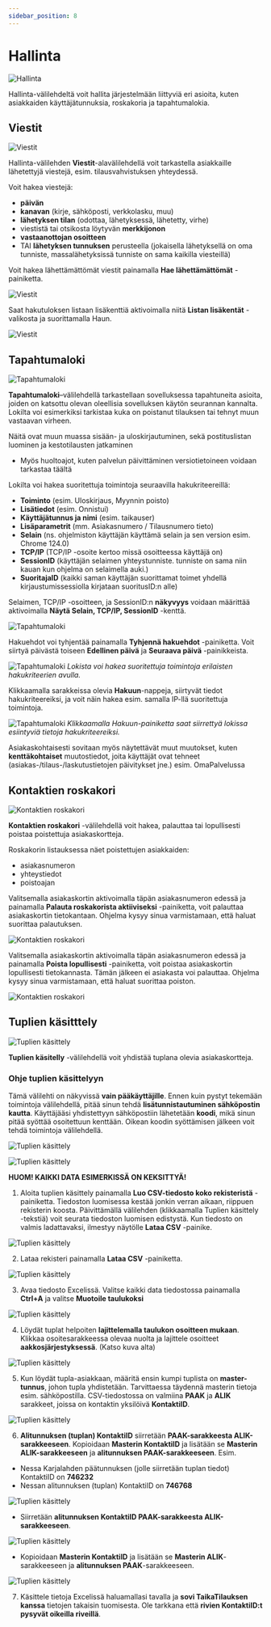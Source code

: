 ```yaml
---
sidebar_position: 8
---
```


# Hallinta

![Hallinta](/img/ohjeet/hallinta.png)

Hallinta-välilehdeltä voit hallita järjestelmään liittyviä eri asioita, kuten asiakkaiden käyttäjätunnuksia, roskakoria ja tapahtumalokia.

## Viestit
![Viestit](/img/ohjeet/viestit.png)

Hallinta-välilehden **Viestit**-alavälilehdellä voit tarkastella asiakkaille lähetettyjä viestejä, esim. tilausvahvistuksen yhteydessä.

Voit hakea viestejä:

- **päivän**
- **kanavan** (kirje, sähköposti, verkkolasku, muu)
- **lähetyksen tilan** (odottaa, lähetyksessä, lähetetty, virhe)
- viestistä tai otsikosta löytyvän **merkkijonon**
- **vastaanottojan osoitteen**
- TAI **lähetyksen tunnuksen** perusteella (jokaisella lähetyksellä on oma tunniste, massalähetyksissä tunniste on sama kaikilla viesteillä)

Voit hakea lähettämättömät viestit painamalla **Hae lähettämättömät** -painiketta.

![Viestit](/img/ohjeet/viestit2.png)

Saat hakutuloksen listaan lisäkenttiä aktivoimalla niitä **Listan lisäkentät** -valikosta ja suorittamalla Haun.

![Viestit](/img/ohjeet/viestit3.png)

## Tapahtumaloki

![Tapahtumaloki](/img/ohjeet/tapahtumaloki.png)

**Tapahtumaloki**–välilehdellä tarkastellaan sovelluksessa tapahtuneita asioita, joiden on katsottu olevan oleellisia sovelluksen käytön seurannan kannalta. Lokilta voi esimerkiksi tarkistaa kuka on poistanut tilauksen tai tehnyt muun vastaavan virheen.

Näitä ovat muun muassa sisään- ja uloskirjautuminen, sekä postituslistan luominen ja kestotilausten jatkaminen
- Myös huoltoajot, kuten palvelun päivittäminen versiotietoineen voidaan tarkastaa täältä

Lokilta voi hakea suoritettuja toimintoja seuraavilla hakukriteereillä:
- **Toiminto** (esim. Uloskirjaus, Myynnin poisto)
- **Lisätiedot** (esim. Onnistui)
- **Käyttäjätunnus ja nimi** (esim. taikauser)
- **Lisäparametrit** (mm. Asiakasnumero / Tilausnumero tieto)
- **Selain** (ns. ohjelmiston käyttäjän käyttämä selain ja sen version esim. Chrome 124.0)
- **TCP/IP** (TCP/IP -osoite kertoo missä osoitteessa käyttäjä on)
- **SessionID** (käyttäjän selaimen yhteystunniste. tunniste on sama niin kauan kun ohjelma on selaimella auki.)
- **SuoritajaID** (kaikki saman käyttäjän suorittamat toimet yhdellä kirjaustumissessiolla kirjataan suoritusID:n alle)

Selaimen, TCP/IP -osoitteen, ja SessionID:n **näkyvyys** voidaan määrittää aktivoimalla **Näytä Selain, TCP/IP, SessionID** -kenttä.

![Tapahtumaloki](/img/ohjeet/loki2.png)

Hakuehdot voi tyhjentää painamalla **Tyhjennä hakuehdot** -painiketta. Voit siirtyä päivästä toiseen **Edellinen päivä** ja **Seuraava päivä** -painikkeista.

![Tapahtumaloki](/img/ohjeet/loki-haku.png)
*Lokista voi hakea suoritettuja toimintoja erilaisten hakukriteerien avulla.*

Klikkaamalla sarakkeissa olevia **Hakuun**-nappeja, siirtyvät tiedot hakukriteereiksi, ja voit näin hakea esim. samalla IP-llä suoritettuja toimintoja.

![Tapahtumaloki](/img/ohjeet/loki-hakuun.png)
*Klikkaamalla Hakuun-painiketta saat siirrettyä lokissa esiintyviä tietoja hakukriteereiksi.*

Asiakaskohtaisesti sovitaan myös näytettävät muut muutokset, kuten **kenttäkohtaiset** muutostiedot, joita käyttäjät ovat tehneet (asiakas-/tilaus-/laskutustietojen päivitykset jne.) esim. OmaPalvelussa

## Kontaktien roskakori

![Kontaktien roskakori](/img/ohjeet/roskakori.png)

**Kontaktien roskakori** -välilehdellä voit hakea, palauttaa tai lopullisesti poistaa poistettuja asiakaskortteja.

Roskakorin listauksessa näet poistettujen asiakkaiden:

- asiakasnumeron
- yhteystiedot
- poistoajan

Valitsemalla asiakaskortin aktivoimalla täpän asiakasnumeron edessä ja painamalla **Palauta roskakorista aktiiviseksi** -painiketta, voit palauttaa asiakaskortin tietokantaan. Ohjelma kysyy sinua varmistamaan, että haluat suorittaa palautuksen.

![Kontaktien roskakori](/img/ohjeet/roskakori2.png)

Valitsemalla asiakaskortin aktivoimalla täpän asiakasnumeron edessä ja painamalla **Poista lopullisesti** -painiketta, voit poistaa asiakaskortin lopullisesti tietokannasta. Tämän jälkeen ei asiakasta voi palauttaa. Ohjelma kysyy sinua varmistamaan, että haluat suorittaa poiston.

![Kontaktien roskakori](/img/ohjeet/roskakori3.png)

## Tuplien käsitttely

![Tuplien käsittely](/img/ohjeet/tuplat.png)

**Tuplien käsitelly** -välilehdellä voit yhdistää tuplana olevia asiakaskortteja. 

### Ohje tuplien käsittelyyn

Tämä välilehti on näkyvissä **vain pääkäyttäjille**. Ennen kuin pystyt tekemään toimintoja välilehdellä, pitää sinun tehdä **lisätunnistautuminen sähköpostin kautta**. Käyttäjääsi yhdistettyyn sähköpostiin lähetetään **koodi**, mikä sinun pitää syöttää osoitettuun kenttään. Oikean koodin syöttämisen jälkeen voit tehdä toimintoja välilehdellä.

![Tuplien käsittely](/img/ohjeet/tuplat9.png)

![Tuplien käsittely](/img/ohjeet/tuplat10.png)

**HUOM! KAIKKI DATA ESIMERKISSÄ ON KEKSITTYÄ!**

1. Aloita tuplien käsittely painamalla **Luo CSV-tiedosto koko rekisteristä** -painiketta. Tiedoston luomisessa kestää jonkin verran aikaan, riippuen rekisterin koosta. Päivittämällä välilehden (klikkaamalla Tuplien käsittely -tekstiä) voit seurata tiedoston luomisen edistystä. Kun tiedosto on valmis ladattavaksi, ilmestyy näytölle **Lataa CSV** -painike.

![Tuplien käsittely](/img/ohjeet/tuplat2.png)

2. Lataa rekisteri painamalla **Lataa CSV** -painiketta.

![Tuplien käsittely](/img/ohjeet/tuplat3.png)

3. Avaa tiedosto Excelissä. Valitse kaikki data tiedostossa painamalla **Ctrl+A** ja valitse **Muotoile taulukoksi**

![Tuplien käsittely](/img/ohjeet/tuplat4.png)

4. Löydät tuplat helpoiten **lajittelemalla taulukon osoitteen mukaan**. Klikkaa osoitesarakkeessa olevaa nuolta ja lajittele osoitteet **aakkosjärjestyksessä**. (Katso kuva alta)

![Tuplien käsittely](/img/ohjeet/tuplat5.png)

5. Kun löydät tupla-asiakkaan, määritä ensin kumpi tuplista on **master-tunnus**, johon tupla yhdistetään. Tarvittaessa täydennä masterin tietoja esim. sähköpostilla. CSV-tiedostossa on valmiina **PAAK** ja **ALIK** sarakkeet, joissa on kontaktin yksilöivä **KontaktiID**.

![Tuplien käsittely](/img/ohjeet/tuplat6.png)

6. **Alitunnuksen (tuplan) KontaktiID** siirretään **PAAK-sarakkeesta ALIK-sarakkeeseen**. Kopioidaan **Masterin KontaktiID** ja lisätään se **Masterin ALIK-sarakkeeseen** ja **alitunnuksen PAAK-sarakkeeseen**. Esim.

- Nessa Karjalahden päätunnuksen (jolle siirretään tuplan tiedot) KontaktiID on **746232**
- Nessan alitunnuksen (tuplan) KontaktiID on **746768**

![Tuplien käsittely](/img/ohjeet/tuplat6.png)

- Siirretään **alitunnuksen KontaktiID PAAK-sarakkeesta ALIK-sarakkeeseen**.

![Tuplien käsittely](/img/ohjeet/tuplat8.png)

- Kopioidaan **Masterin KontaktiID** ja lisätään se **Masterin ALIK**-sarakkeeseen ja **alitunnuksen PAAK**-sarakkeeseen.

![Tuplien käsittely](/img/ohjeet/tuplat7.png)

7. Käsittele tietoja Excelissä haluamallasi tavalla ja **sovi TaikaTilauksen kanssa** tietojen takaisin tuomisesta. Ole tarkkana että **rivien KontaktiID:t pysyvät oikeilla riveillä**.